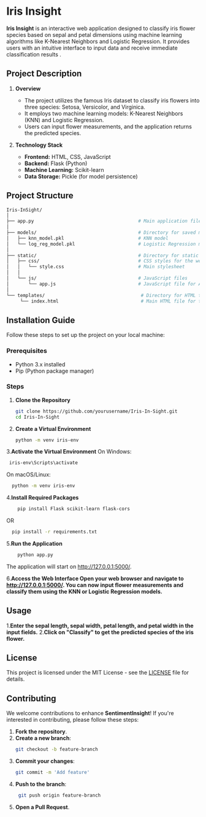 # Iris Insight

**Iris Insight** is an interactive web application designed to classify iris flower species based on sepal and petal dimensions using machine learning algorithms like K-Nearest Neighbors and Logistic Regression. It provides users with an intuitive interface to input data and receive immediate classification results .

## Project Description

1. **Overview**
   - The project utilizes the famous Iris dataset to classify iris flowers into three species: Setosa, Versicolor, and Virginica.
   - It employs two machine learning models: K-Nearest Neighbors (KNN) and Logistic Regression.
   - Users can input flower measurements, and the application returns the predicted species.

2. **Technology Stack**
   - **Frontend:** HTML, CSS, JavaScript
   - **Backend:** Flask (Python)
   - **Machine Learning:** Scikit-learn
   - **Data Storage:** Pickle (for model persistence)

## Project Structure

   ```bash
  Iris-InSight/
│
├── app.py                                      # Main application file
│
├── models/                                     # Directory for saved machine learning models
│   ├── knn_model.pkl                           # KNN model
│   └── log_reg_model.pkl                       # Logistic Regression model
│
├── static/                                     # Directory for static files
│   ├── css/                                    # CSS styles for the web interface
│   │   └── style.css                           # Main stylesheet
│   │
│   └── js/                                     # JavaScript files
│       └── app.js                              # JavaScript file for API interaction
│
└── templates/                                   # Directory for HTML templates
        └── index.html                              # Main HTML file for the web interface
 ```

## Installation Guide

Follow these steps to set up the project on your local machine:

### Prerequisites

- Python 3.x installed
- Pip (Python package manager)

### Steps

1. **Clone the Repository**
   ```bash
   git clone https://github.com/yourusername/Iris-In-Sight.git
   cd Iris-In-Sight
2. **Create a Virtual Environment**
    ```bash
    python -m venv iris-env
3.**Activate the Virtual Environment**
On Windows:
  ```bash
   iris-env\Scripts\activate
 ```
On macOS/Linux:
  ```bash
    python -m venv iris-env
 ```
4.**Install Required Packages**
```bash
    pip install Flask scikit-learn flask-cors
```
  OR
```bash
  pip install -r requirements.txt
```
5.**Run the Application**
```bash
    python app.py
```
The application will start on http://127.0.0.1:5000/.


6.**Access the Web Interface Open your web browser and navigate to http://127.0.0.1:5000/. You can now input flower measurements and classify them using the KNN or Logistic Regression models.**


## Usage
1.**Enter the sepal length, sepal width, petal length, and petal width in the input fields.**
2.**Click on "Classify" to get the predicted species of the iris flower.**

## License

This project is licensed under the MIT License - see the [LICENSE](LICENSE.md) file for details.

## Contributing

We welcome contributions to enhance **SentimentInsight**! If you're interested in contributing, please follow these steps:

1. **Fork the repository**.
2. **Create a new branch**:
   ```bash
   git checkout -b feature-branch
3. **Commit your changes**:
   ```bash
   git commit -m 'Add feature'
   ```
4. **Push to the branch**:
   ```bash
    git push origin feature-branch
   ```
5. **Open a Pull Request**.
